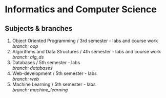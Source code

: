 # Informatics and Computer Science

## Subjects & branches

1. Object Oriented Programming / 3rd semester - labs and course work<br>
   *branch: oop*
2. Algorithms and Data Structures / 4th semester - labs and course work<br>
   *branch: alg_ds*
3. Databases / 5th semester - labs<br>
   *branch: databases*
4. Web-development / 5th semester - labs<br>
   *branch: web*
5. Machine Learning / 5th semester - labs<br>
    *branch: machine_learning*
